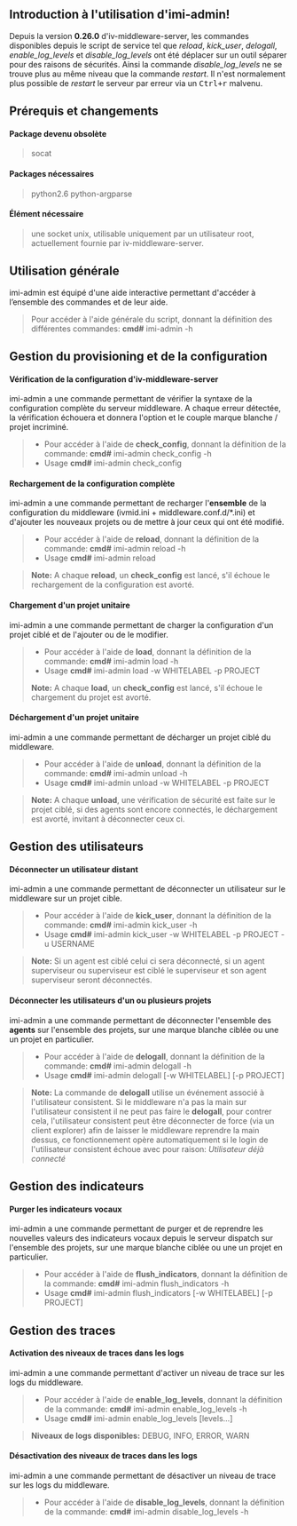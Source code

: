 Introduction à l'utilisation d'imi-admin!
-------------------------------------------------------
Depuis la version **0.26.0** d'iv-middleware-server, les commandes disponibles depuis le script de service tel que *reload*, *kick_user*, *delogall*, *enable_log_levels* et *disable_log_levels* ont été déplacer sur un outil séparer pour des raisons de sécurités. Ainsi la commande *disable_log_levels* ne se trouve plus au même niveau que la commande *restart*. Il n'est normalement plus possible de *restart* le serveur par erreur via un <kbd>Ctrl+r</kbd> malvenu.

Prérequis et changements
-------------------------------------
#### Package devenu obsolète
> socat

#### Packages nécessaires
> python2.6
> python-argparse

#### Élément nécessaire
> une socket unix, utilisable uniquement par un utilisateur root, actuellement fournie par iv-middleware-server.

Utilisation générale
----------------------------
imi-admin est équipé d'une aide interactive permettant d'accéder à l’ensemble des commandes et de leur aide.
> Pour accéder à l'aide générale du script, donnant la définition des différentes commandes:
> **cmd#** imi-admin -h

Gestion du provisioning et de la configuration
-----------------------------------------------------------------
#### Vérification de la configuration d'iv-middleware-server
imi-admin a une commande permettant de vérifier la syntaxe de la configuration complète du serveur middleware. A chaque erreur détectée, la vérification échouera et donnera l'option et le couple marque blanche / projet incriminé.
> - Pour accéder à l'aide de **check_config**, donnant la définition de la commande:
> **cmd#** imi-admin check_config -h
> - Usage
> **cmd#** imi-admin check_config

#### Rechargement de la configuration complète
imi-admin a une commande permettant de recharger l'**ensemble** de la configuration du middleware (ivmid.ini + middleware.conf.d/*.ini) et d'ajouter les nouveaux projets ou de mettre à jour ceux qui ont été modifié.
> - Pour accéder à l'aide de **reload**, donnant la définition de la commande:
> **cmd#** imi-admin reload -h
> - Usage
> **cmd#** imi-admin reload

> **Note:** A chaque **reload**, un **check_config** est lancé, s'il échoue le rechargement de la configuration est avorté.

#### Chargement d'un projet unitaire
imi-admin a une commande permettant de charger la configuration d'un projet ciblé et de l'ajouter ou de le modifier.
> - Pour accéder à l'aide de **load**, donnant la définition de la commande:
> **cmd#** imi-admin load -h
> - Usage
> **cmd#** imi-admin load -w WHITELABEL -p PROJECT
> 
> **Note:** A chaque **load**, un **check_config** est lancé, s'il échoue le chargement du projet est avorté.

#### Déchargement d'un projet unitaire
imi-admin a une commande permettant de décharger un projet ciblé du middleware.
> - Pour accéder à l'aide de **unload**, donnant la définition de la commande:
> **cmd#** imi-admin unload -h
> - Usage
> **cmd#** imi-admin unload -w WHITELABEL -p PROJECT

> **Note:** A chaque **unload**, une vérification de sécurité est faite sur le projet ciblé, si des agents sont encore connectés, le déchargement est avorté, invitant à déconnecter ceux ci.

Gestion des utilisateurs
---------------------------------
#### Déconnecter un utilisateur distant
imi-admin a une commande permettant de déconnecter un utilisateur sur le middleware sur un projet cible.
> - Pour accéder à l'aide de **kick_user**, donnant la définition de la commande:
> **cmd#** imi-admin kick_user -h
> - Usage
> **cmd#** imi-admin kick_user -w WHITELABEL -p PROJECT -u USERNAME

> **Note:** Si un agent est ciblé celui ci sera déconnecté, si un agent superviseur ou superviseur est ciblé le superviseur et son agent superviseur seront déconnectés.

#### Déconnecter les utilisateurs d'un ou plusieurs projets
imi-admin a une commande permettant de déconnecter l'ensemble des **agents** sur l'ensemble des projets, sur une marque blanche ciblée ou une un projet en particulier.
> - Pour accéder à l'aide de **delogall**, donnant la définition de la commande:
> **cmd#** imi-admin delogall -h
> - Usage
> **cmd#** imi-admin delogall [-w WHITELABEL] [-p PROJECT]

> **Note:** La commande de **delogall** utilise un événement associé à l'utilisateur consistent. Si le middleware n'a pas la main sur l'utilisateur consistent il ne peut pas faire le **delogall**, pour contrer cela, l'utilisateur consistent peut être déconnecter de force (via un client explorer) afin de laisser le middleware reprendre la main dessus, ce fonctionnement opère automatiquement si le login de l'utilisateur consistent échoue avec pour raison: *Utilisateur déjà connecté*

Gestion des indicateurs
---------------------------------
#### Purger les indicateurs vocaux
imi-admin a une commande permettant de purger et de reprendre les nouvelles valeurs des indicateurs vocaux depuis le serveur dispatch sur l'ensemble des projets, sur une marque blanche ciblée ou une un projet en particulier.
> - Pour accéder à l'aide de **flush_indicators**, donnant la définition de la commande:
> **cmd#** imi-admin flush_indicators -h
> - Usage
> **cmd#** imi-admin flush_indicators [-w WHITELABEL] [-p PROJECT]

Gestion des traces
--------------------------
#### Activation des niveaux de traces dans les logs
imi-admin a une commande permettant d'activer un niveau de trace sur les logs du middleware.
> - Pour accéder à l'aide de **enable_log_levels**, donnant la définition de la commande:
> **cmd#** imi-admin enable_log_levels -h
> - Usage
> **cmd#** imi-admin enable_log_levels [levels...]

> **Niveaux de logs disponibles:** DEBUG, INFO, ERROR, WARN 

#### Désactivation des niveaux de traces dans les logs
imi-admin a une commande permettant de désactiver un niveau de trace sur les logs du middleware.
> - Pour accéder à l'aide de **disable_log_levels**, donnant la définition de la commande:
> **cmd#** imi-admin disable_log_levels -h
